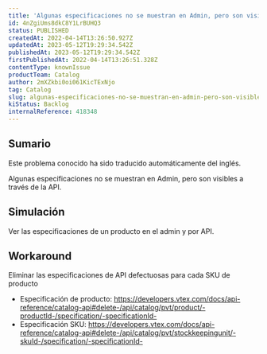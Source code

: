 ```yaml
---
title: 'Algunas especificaciones no se muestran en Admin, pero son visibles a través de la API'
id: 4nZgiUms8dkC8Y1LrBUHQ3
status: PUBLISHED
createdAt: 2022-04-14T13:26:50.927Z
updatedAt: 2023-05-12T19:29:34.542Z
publishedAt: 2023-05-12T19:29:34.542Z
firstPublishedAt: 2022-04-14T13:26:51.328Z
contentType: knownIssue
productTeam: Catalog
author: 2mXZkbi0oi061KicTExNjo
tag: Catalog
slug: algunas-especificaciones-no-se-muestran-en-admin-pero-son-visibles-a-traves-de-la-api
kiStatus: Backlog
internalReference: 418348
---
```


## Sumario

<div class="alert alert-info">
  <p>Este problema conocido ha sido traducido automáticamente del inglés.</p>
</div>


Algunas especificaciones no se muestran en Admin, pero son visibles a través de la API.


##

## Simulación


Ver las especificaciones de un producto en el admin y por API.



## Workaround


Eliminar las especificaciones de API defectuosas para cada SKU de producto

- Especificación de producto: https://developers.vtex.com/docs/api-reference/catalog-api#delete-/api/catalog/pvt/product/-productId-/specification/-specificationId-
- Especificación SKU: https://developers.vtex.com/docs/api-reference/catalog-api#delete-/api/catalog/pvt/stockkeepingunit/-skuId-/specification/-specificationId-




